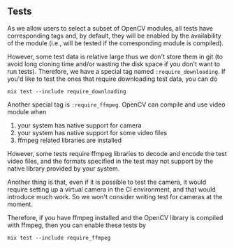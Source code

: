 ## Tests

As we allow users to select a subset of OpenCV modules, all tests have corresponding tags and, by default, they will be
enabled by the availability of the module (i.e., will be tested if the corresponding module is compiled). 

However, some test data is relative large thus we don't store them in git (to avoid long cloning time and/or wasting the
disk space if you don't want to run tests). Therefore, we have a special tag named `:require_downloading`. If you'd like
to test the ones that require downloading test data, you can do

```shell
mix test --include require_downloading
```

Another special tag is `:require_ffmpeg`. OpenCV can compile and use video module when
1. your system has native support for camera
2. your system has native support for some video files
3. ffmpeg related libraries are installed

However, some tests require ffmpeg libraries to decode and encode the test video files, and the formats specified in the
test may not support by the native library provided by your system. 

Another thing is that, even if it is possible to test the camera, it would require setting up a virtual camera in the CI
environment, and that would introduce much work. So we won't consider writing test for cameras at the moment. 

Therefore, if you have ffmpeg installed and the OpenCV library is compiled with ffmpeg, then you can enable these tests
by

```shell
mix test --include require_ffmpeg
```
